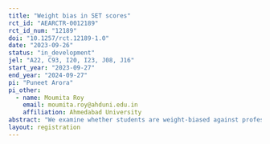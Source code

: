 ```yaml
---
title: "Weight bias in SET scores"
rct_id: "AEARCTR-0012189"
rct_id_num: "12189"
doi: "10.1257/rct.12189-1.0"
date: "2023-09-26"
status: "in_development"
jel: "A22, C93, I20, I23, J08, J16"
start_year: "2023-09-27"
end_year: "2024-09-27"
pi: "Puneet Arora"
pi_other:
  - name: Moumita Roy
    email: moumita.roy@ahduni.edu.in
    affiliation: Ahmedabad University
abstract: "We examine whether students are weight-biased against professors and whether a professor's gender mitigate (or amplify) that bias in SET (Student Evaluation of Teaching) scores. We also examine the role of student gender in our expected weight bias."
layout: registration
---
```


